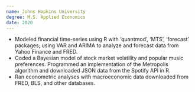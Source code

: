 ```yaml
---
name: Johns Hopkins University
degree: M.S. Applied Economics
date: 2020
---
```

* Modeled financial time-series using R with ‘quantmod’, ‘MTS’, ‘forecast’ packages; using VAR and ARIMA to analyze and forecast data from Yahoo Finance and FRED.
* Coded a Bayesian model of stock market volatility and popular music preferences. Programmed an implementation of the Metropolis algorithm and downloaded JSON data from the Spotify API in R.
* Ran econometric analyses with macroeconomic data downloaded from FRED, BLS, and other databases.

